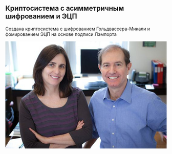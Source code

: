 ## Криптосистема с асимметричным шифрованием и ЭЦП

Создана криптосистема с шифрованием Гольдвассера-Микали и фомированием ЭЦП на основе подписи Лэмпорта

![image](https://github.com/halissha/lamport_sign/blob/14914bd16e96eab69e9bb97494fdb70d266cb61c/original.jpg)
